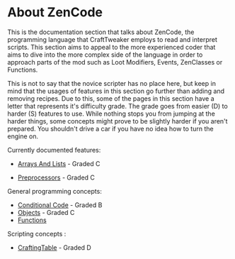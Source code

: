 # About ZenCode

This is the documentation section that talks about ZenCode, the programming language that CraftTweaker employs to read and interpret scripts.
This section aims to appeal to the more experienced coder that aims to dive into the more complex side of the language in order to approach parts of the mod such as Loot Modifiers, Events, ZenClasses or Functions.

This is not to say that the novice scripter has no place here, but keep in mind that the usages of features in this section go further than adding and removing recipes. Due to this, some of the pages in this section have a letter that represents it's difficulty grade. The grade goes from easier (D) to harder (S) features to use. While nothing stops you from jumping at the harder things, some concepts might prove to be slightly harder if you aren't prepared. You shouldn't drive a car if you have no idea how to turn the engine on.

Currently documented features:
- [Arrays And Lists](/zencode/ArraysAndLists) - Graded C

- [Preprocessors](/zencode/Preprocessors/Preprocessors) - Graded C

General programming concepts:

- [Conditional Code](/zencode/ConditionalCode) - Graded B
- [Objects](/zencode/Objects) - Graded C
- [Functions](/zencode/Functions)

Scripting concepts :

- [CraftingTable](/tutorial/Recipes/Crafting/crafting_table.md) - Graded D
